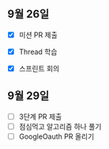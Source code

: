 ## 9월 26일

- [x] 미션 PR 제출
- [x] Thread 학습
- [x] 스프린트 회의



## 9월 29일

- [ ] 3단계 PR 제출
- [ ] 점심먹고 알고리즘 하나 풀기
- [ ] GoogleOauth PR 올리기